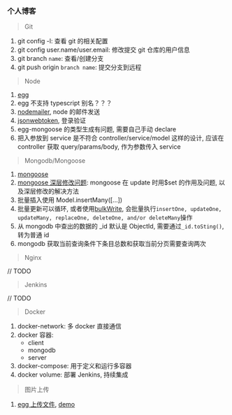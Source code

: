 ### 个人博客

> Git

1. git config -l: 查看 git 的相关配置
2. git config user.name/user.email: 修改提交 git 仓库的用户信息
3. git branch `name`: 查看/创建分支
4. git push origin `branch name`: 提交分支到远程

> Node

1. [egg](https://eggjs.org/zh-cn/intro/)
2. egg 不支持 typescript 别名？？？
3. [nodemailer](https://nodemailer.com/about/), node 的邮件发送
4. [jsonwebtoken](https://www.npmjs.com/package/jsonwebtoken), 登录验证
5. egg-mongoose 的类型生成有问题, 需要自己手动 declare
6. 把入参放到 service 是不符合 controller/service/model 这样的设计, 应该在 controller 获取 query/params/body, 作为参数传入 service

> Mongodb/Mongoose

1. [mongoose](http://www.mongoosejs.net/docs/guide.html)
2. [mongoose 深层修改问题](https://cnodejs.org/topic/50dde64ea7e6c6171a80a678): mongoose 在 update 时用\$set 的作用及问题, 以及深层修改的解决方法
3. 批量插入使用 Model.insertMany([...])
4. 批量更新可以循环, 或者使用[bulkWrite](http://www.mongoosejs.net/docs/api.html#bulkwrite_bulkWrite), 会批量执行`insertOne, updateOne, updateMany, replaceOne, deleteOne, and/or deleteMany`操作
5. 从 mongodb 中查出的数据的 \_id 默认是 ObjectId, 需要通过`_id.toSting()`, 转为普通 id
6. mongodb 获取当前查询条件下条目总数和获取当前分页需要查询两次

> Nginx

// TODO

> Jenkins

// TODO

> Docker

1. docker-network: 多 docker 直接通信
2. docker 容器:
   - client
   - mongodb
   - server
3. docker-compose: 用于定义和运行多容器
4. docker volume: 部署 Jenkins, 持续集成

> 图片上传

1. [egg 上传文件](https://eggjs.org/zh-cn/basics/controller.html#%E8%8E%B7%E5%8F%96%E4%B8%8A%E4%BC%A0%E7%9A%84%E6%96%87%E4%BB%B6), [demo](https://github.com/eggjs/examples/blob/master/multipart/app/controller/ajax.js)
